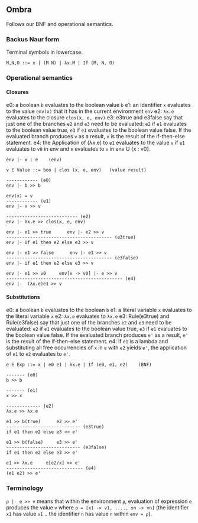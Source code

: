 ## Ombra

Follows our BNF and operational semantics.

### Backus Naur form

Terminal symbols in lowercase.

```
M,N,O ::= x | (M N) | λx.M | If (M, N, O)
```

### Operational semantics

#### Closures

e0: a boolean `b` evaluates to the boolean value `b`
e1: an identifier `x` evaluates to the value `env(x)` that it has in the current environment `env`
e2: `λx.e` evaluates to the closure `clos(x, e, env)`
e3: e3true and e3false say that just one of the branches `e2` and `e3` need to be evaluated: `e2` if `e1` evaluates to the boolean value true, `e3` if `e1` evaluates to the boolean value false. If the evaluated branch produces `v` as a result, `v` is the result of the if-then-else statement.
e4: the Application of (λx.e) to `e1` evaluates to the value `v` if
`e1` evaluates to `v0` in env and `e` evaluates to `v` in env U {x : v0}.

```
env |- x : e    (env)

v ∈ Value ::= boo | clos (x, e, env)   (value result)

------------ (e0)
env |- b >> b

env(x) = v
------------ (e1)
env |- x >> v

--------------------------- (e2)
env |- λx.e >> clos(x, e, env)

env |- e1 >> true      env |- e2 >> v
---------------------------------------- (e3true)
env |- if e1 then e2 else e3 >> v 

env |- e1 >> false      env |- e3 >> v
---------------------------------------- (e3false)
env |- if e1 then e2 else e3 >> v 

env |- e1 >> v0     env[x -> v0] |- e >> v
-------------------------------------------- (e4)
env |-  (λx.e)e1 >> v
```

#### Substitutions

e0: a boolean `b` evaluates to the boolean `b`
e1: a literal variable `x` evaluates to the literal variable `x`
e2: `λx.e` evaluates to `λx.e`
e3: Rule(e3true) and Rule(e3false) say that just one of the branches `e2` and `e3` need to be evaluated: `e2` if `e1` evaluates to the boolean value true, `e3` if `e1` evaluates to the boolean value false. If the evaluated branch produces `e'` as a result, `e'` is the result of the if-then-else statement.
e4: if `e1` is a lambda and substituting all free occurrencies of 
`x` in `e` with `e2` yields `e'`, the application of `e1` to `e2` 
evaluates to `e'`.

```
e ∈ Exp ::= x | e0 e1 | λx.e | If (e0, e1, e2)    (BNF)

------- (e0)
b >> b

------- (e1)
x >> x

------------- (e2)
λx.e >> λx.e

e1 >> b(true)      e2 >> e'
---------------------------- (e3true)
if e1 then e2 else e3 >> e' 

e1 >> b(false)     e3 >> e'
---------------------------- (e3false)
if e1 then e2 else e3 >> e'

e1 >> λx.e     e[e2/x] >> e'
----------------------------- (e4)
(e1 e2) >> e'
```

### Terminology

`ρ |- e >> v` means that within the environment `ρ`, evaluation of expression `e` produces the value `v` where `ρ = [x1 -> v1, ...., xn -> vn]` (the identifier `x1` has value `v1` .. the identifier `n` has value `n` within `env = ρ`).

